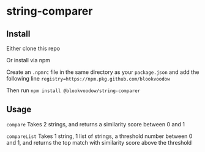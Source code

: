 # string-comparer

## Install
Either clone this repo


Or install via npm

Create an `.npmrc` file in the same directory as your `package.json` and add the following line
`registry=https://npm.pkg.github.com/blookvoodow`

Then run `npm install @blookvoodow/string-comparer`

## Usage
`compare` Takes 2 strings, and returns a similarity score between 0 and 1


`compareList` Takes 1 string, 1 list of strings, a threshold number between 0 and 1, and returns the top match with similarity score above the threshold
